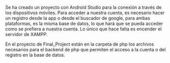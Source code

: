 Se ha creado un proyecto con Android Studio para la conexión a través de los dispositivos móviles.
Para acceder a nuestra cuenta, es necesario hacer un registro desde la app o desde el buscador de google, para ambas plataformas, es la misma base de datos, lo que hará que se pueda acceder 
como se prefiera a nuestra cuenta.
Lo único que hace falta es encender el servidor de XAMPP.

En el proyecto de Final_Project están en la carpeta de php los archivos necesarios para el backend de php que permiten el acceso a la cuenta o del registro en la base de datos.
